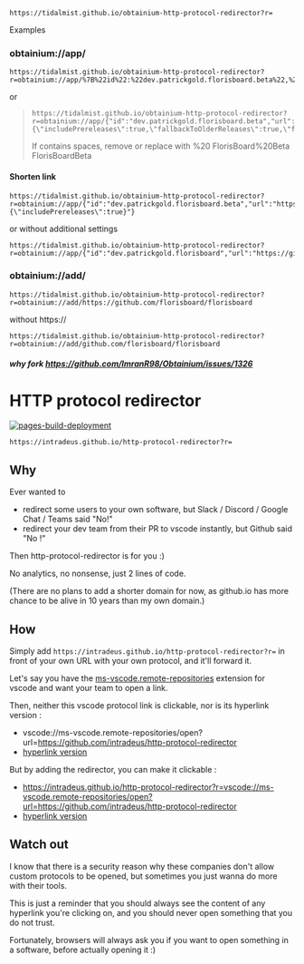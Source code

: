 ```
https://tidalmist.github.io/obtainium-http-protocol-redirector?r=
```
Examples
### obtainium://app/
```
https://tidalmist.github.io/obtainium-http-protocol-redirector?r=obtainium://app/%7B%22id%22:%22dev.patrickgold.florisboard.beta%22,%22url%22:%22https://github.com/florisboard/florisboard%22,%22author%22:%22florisboard%22,%22name%22:%22FlorisBoard%20Beta%22,%22preferredApkIndex%22:0,%22additionalSettings%22:%22%7B%5C%22includePrereleases%5C%22:true,%5C%22fallbackToOlderReleases%5C%22:true,%5C%22filterReleaseTitlesByRegEx%5C%22:%5C%22%5C%22,%5C%22filterReleaseNotesByRegEx%5C%22:%5C%22%5C%22,%5C%22verifyLatestTag%5C%22:false,%5C%22dontSortReleasesList%5C%22:false,%5C%22trackOnly%5C%22:false,%5C%22versionDetection%5C%22:%5C%22standardVersionDetection%5C%22,%5C%22apkFilterRegEx%5C%22:%5C%22%5C%22,%5C%22autoApkFilterByArch%5C%22:true,%5C%22appName%5C%22:%5C%22%5C%22,%5C%22exemptFromBackgroundUpdates%5C%22:false,%5C%22skipUpdateNotifications%5C%22:false,%5C%22about%5C%22:%5C%22%5C%22%7D%22%7D
```
or
>```
>https://tidalmist.github.io/obtainium-http-protocol-redirector?r=obtainium://app/{"id":"dev.patrickgold.florisboard.beta","url":"https://github.com/florisboard/florisboard","author":"florisboard","name":"FlorisBoard%20Beta","preferredApkIndex":0,"additionalSettings":"{\"includePrereleases\":true,\"fallbackToOlderReleases\":true,\"filterReleaseTitlesByRegEx\":\"\",\"filterReleaseNotesByRegEx\":\"\",\"verifyLatestTag\":false,\"dontSortReleasesList\":false,\"trackOnly\":false,\"versionDetection\":\"standardVersionDetection\",\"apkFilterRegEx\":\"\",\"autoApkFilterByArch\":true,\"appName\":\"\",\"exemptFromBackgroundUpdates\":false,\"skipUpdateNotifications\":false,\"about\":\"\"}"}
>```
>If contains spaces, remove or replace with %20 FlorisBoard%20Beta FlorisBoardBeta

#### Shorten link
```
https://tidalmist.github.io/obtainium-http-protocol-redirector?r=obtainium://app/{"id":"dev.patrickgold.florisboard.beta","url":"https://github.com/florisboard/florisboard","author":"florisboard","name":"FlorisBoard","additionalSettings":"{\"includePrereleases\":true}"}
```
or without additional settings
```
https://tidalmist.github.io/obtainium-http-protocol-redirector?r=obtainium://app/{"id":"dev.patrickgold.florisboard","url":"https://github.com/florisboard/florisboard","author":"florisboard","name":"FlorisBoard"}
```
### obtainium://add/
```
https://tidalmist.github.io/obtainium-http-protocol-redirector?r=obtainium://add/https://github.com/florisboard/florisboard
```
without https://
```
https://tidalmist.github.io/obtainium-http-protocol-redirector?r=obtainium://add/github.com/florisboard/florisboard
```
##### why fork https://github.com/ImranR98/Obtainium/issues/1326
# HTTP protocol redirector
[![pages-build-deployment](https://github.com/intradeus/http-protocol-redirector/actions/workflows/pages/pages-build-deployment/badge.svg)](https://github.com/intradeus/http-protocol-redirector/actions/workflows/pages/pages-build-deployment)

```
https://intradeus.github.io/http-protocol-redirector?r=
```

## Why 
Ever wanted to  
- redirect some users to your own software, but Slack / Discord / Google Chat / Teams said "No!"
- redirect your dev team from their PR to vscode instantly, but Github said "No !"

Then http-protocol-redirector is for you :)

No analytics, no nonsense, just 2 lines of code.

(There are no plans to add a shorter domain for now, as github.io has more chance to be alive in 10 years than my own domain.)

## How 
Simply add `https://intradeus.github.io/http-protocol-redirector?r=` in front of your own URL with your own protocol, and it'll forward it.


Let's say you have the [ms-vscode.remote-repositories](https://marketplace.visualstudio.com/items?itemName=github.remotehub) extension for vscode and want your team to open a link.

Then, neither this vscode protocol link is clickable, nor is its hyperlink version :  
- vscode://ms-vscode.remote-repositories/open?url=https://github.com/intradeus/http-protocol-redirector
- [hyperlink version](vscode://ms-vscode.remote-repositories/open?url=https://github.com/intradeus/http-protocol-redirector)

But by adding the redirector, you can make it clickable : 
- https://intradeus.github.io/http-protocol-redirector?r=vscode://ms-vscode.remote-repositories/open?url=https://github.com/intradeus/http-protocol-redirector
- [hyperlink version](https://intradeus.github.io/http-protocol-redirector?r=vscode://ms-vscode.remote-repositories/open?url=https://github.com/intradeus/http-protocol-redirector)

## Watch out
I know that there is a security reason why these companies don't allow custom protocols to be opened, but sometimes you just wanna do more with their tools. 

This is just a reminder that you should always see the content of any hyperlink you're clicking on, and you should never open something that you do not trust.

Fortunately, browsers will always ask you if you want to open something in a software, before actually opening it :)
